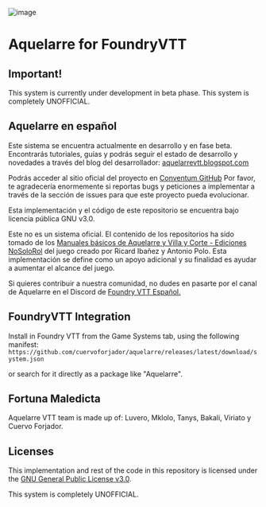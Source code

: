 ![image](https://github.com/cuervoforjador/conventum/assets/77968758/eb5b68bd-c1ee-4264-9f5e-209900b7a03f)
<h1>Aquelarre for FoundryVTT</h1>

## Important!
This system is currently under development in beta phase.
This system is completely UNOFFICIAL.

## Aquelarre en español
Este sistema se encuentra actualmente en desarrollo y en fase beta. Encontrarás tutoriales, guías y podrás seguir el estado de desarrollo y novedades a través del blog del desarrollador: <a href="https://aquelarrevtt.blogspot.com">aquelarrevtt.blogspot.com</a>

Podrás acceder al sitio oficial del proyecto en <a href="https://github.com/cuervoforjador/conventum">Conventum GitHub</a>
Por favor, te agradecería enormemente si reportas bugs y peticiones a implementar a través de la sección de issues para que este proyecto pueda evolucionar.

Esta implementación y el código de este repositorio se encuentra bajo licencia pública GNU v3.0.

Este no es un sistema oficial. El contenido de los repositorios ha sido tomado de los <a href="https://www.nosolorol.com/">Manuales básicos de Aquelarre y Villa y Corte - Ediciones NoSoloRol</a> del juego creado por Ricard Ibañez y Antonio Polo.
Esta implementación se define como un apoyo adicional y su finalidad es ayudar a aumentar el alcance del juego.

Si quieres contribuir a nuestra comunidad, no dudes en pasarte por el canal de Aquelarre en el Discord de <a href="https://discord.com/invite/xEmWuWE">Foundry VTT Español.</a>

## FoundryVTT Integration
Install in Foundry VTT from the Game Systems tab, using the following manifest:
`https://github.com/cuervoforjador/aquelarre/releases/latest/download/system.json`

or search for it directly as a package like "Aquelarre".

## Fortuna Maledicta
Aquelarre VTT team is made up of: Luvero, Mklolo, Tanys, Bakali, Viriato y Cuervo Forjador.

## Licenses
This implementation and rest of the code in this repository is licensed under the [GNU General Public License v3.0](https://github.com/cuervoforjador/aquelarre/blob/main/LICENSE.txt).

This system is completely UNOFFICIAL.